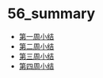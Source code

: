 # 56_summary

- [第一周小结](../Study-Memo/56-Day1.md)
- [第二周小结](../Study-Memo/56-Day2.md)
- [第三周小结](../Study-Memo/56-Day3.md)
- [第四周小结](../Study-Memo/56-Day4.md)
